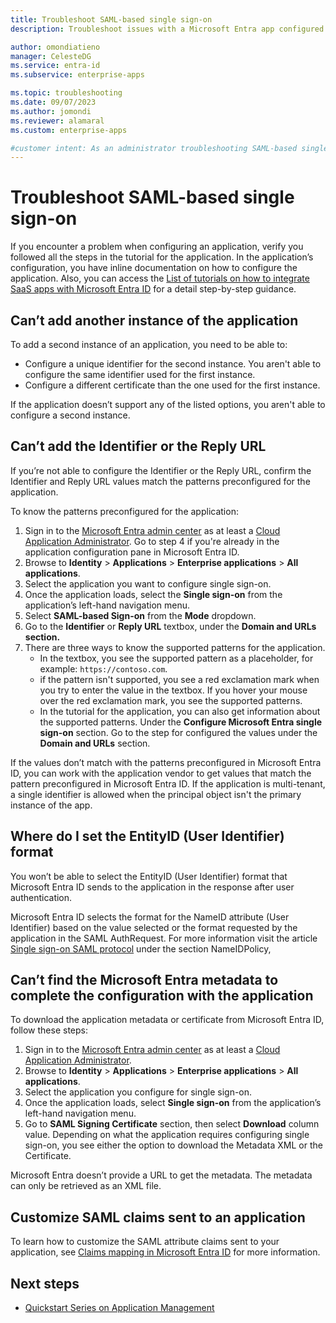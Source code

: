 ```yaml
---
title: Troubleshoot SAML-based single sign-on
description: Troubleshoot issues with a Microsoft Entra app configured for SAML-based single sign-on.

author: omondiatieno
manager: CelesteDG
ms.service: entra-id
ms.subservice: enterprise-apps

ms.topic: troubleshooting
ms.date: 09/07/2023
ms.author: jomondi
ms.reviewer: alamaral
ms.custom: enterprise-apps

#customer intent: As an administrator troubleshooting SAML-based single sign-on, I want step-by-step guidance on how to configure an application, so that I can resolve any configuration issues and ensure successful single sign-on integration with Microsoft Entra ID.
---
```


# Troubleshoot SAML-based single sign-on

If you encounter a problem when configuring an application, verify you followed all the steps in the tutorial for the application. In the application’s configuration, you have inline documentation on how to configure the application. Also, you can access the [List of tutorials on how to integrate SaaS apps with Microsoft Entra ID](~/identity/saas-apps/tutorial-list.md) for a detail step-by-step guidance.


## Can’t add another instance of the application

To add a second instance of an application, you need to be able to:

- Configure a unique identifier for the second instance. You aren't able to configure the same identifier used for the first instance.
- Configure a different certificate than the one used for the first instance.

If the application doesn’t support any of the listed options, you aren't able to configure a second instance.

## Can’t add the Identifier or the Reply URL

If you’re not able to configure the Identifier or the Reply URL, confirm the Identifier and Reply URL values match the patterns preconfigured for the application.

To know the patterns preconfigured for the application:

1. Sign in to the [Microsoft Entra admin center](https://entra.microsoft.com) as at least a [Cloud Application Administrator](~/identity/role-based-access-control/permissions-reference.md#cloud-application-administrator). Go to step 4 if you're already in the application configuration pane in Microsoft Entra ID.
1. Browse to **Identity** > **Applications** > **Enterprise applications** > **All applications**.
1. Select the application you want to configure single sign-on.
1. Once the application loads, select the **Single sign-on** from the application’s left-hand navigation menu.
1. Select **SAML-based Sign-on** from the **Mode** dropdown.
1. Go to the **Identifier** or **Reply URL** textbox, under the **Domain and URLs section.**
1. There are three ways to know the supported patterns for the application.
    - In the textbox, you see the supported pattern as a placeholder, for example: `https://contoso.com`.
    - if the pattern isn't supported, you see a red exclamation mark when you try to enter the value in the textbox. If you hover your mouse over the red exclamation mark, you see the supported patterns.
    - In the tutorial for the application, you can also get information about the supported patterns. Under the **Configure Microsoft Entra single sign-on** section. Go to the step for configured the values under the **Domain and URLs** section.

If the values don’t match with the patterns preconfigured in Microsoft Entra ID, you can work with the application vendor to get values that match the pattern preconfigured in Microsoft Entra ID.
If the application is multi-tenant, a single identifier is allowed when the principal object isn't the primary instance of the app.

## Where do I set the EntityID (User Identifier) format

You won’t be able to select the EntityID (User Identifier) format that Microsoft Entra ID sends to the application in the response after user authentication.

Microsoft Entra ID selects the format for the NameID attribute (User Identifier) based on the value selected or the format requested by the application in the SAML AuthRequest. For more information visit the article [Single sign-on SAML protocol](~/identity-platform/single-sign-on-saml-protocol.md#authnrequest) under the section NameIDPolicy,

<a name='cant-find-the-azure-ad-metadata-to-complete-the-configuration-with-the-application'></a>

## Can’t find the Microsoft Entra metadata to complete the configuration with the application

To download the application metadata or certificate from Microsoft Entra ID, follow these steps:

1. Sign in to the [Microsoft Entra admin center](https://entra.microsoft.com) as at least a [Cloud Application Administrator](~/identity/role-based-access-control/permissions-reference.md#cloud-application-administrator).
1. Browse to **Identity** > **Applications** > **Enterprise applications** > **All applications**.
1. Select the application you configure for single sign-on.
1. Once the application loads, select **Single sign-on** from the application’s left-hand navigation menu.
1. Go to **SAML Signing Certificate** section, then select **Download** column value. Depending on what the application requires configuring single sign-on, you see either the option to download the Metadata XML or the Certificate.

Microsoft Entra doesn’t provide a URL to get the metadata. The metadata can only be retrieved as an XML file.

## Customize SAML claims sent to an application

To learn how to customize the SAML attribute claims sent to your application, see [Claims mapping in Microsoft Entra ID](~/identity-platform/saml-claims-customization.md) for more information.

## Next steps

- [Quickstart Series on Application Management](view-applications-portal.md)
